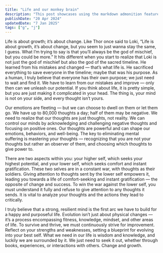 ```yaml
---
title: "Life and our monkey brain"
description: "This post showcases using the markdown admonition feature in Astro Cactus"
publishDate: "20 Apr 2024"
updatedDate: "7 Jan 2025"
tags: ["g", "j"]
---
```


Life is about growth; it’s about change. Like Thor once said to Loki, “Life is about growth, it’s about change, but you seem to just wanna stay the same, I guess. What I’m trying to say is that you’ll always be the god of mischief, but you could be more.” It hits different when you start to realize that Loki is not just the god of mischief but also the god of the sacred timeline. He learned from his mistakes and changed — that’s what life is. He sacrificed everything to save everyone in the timeline; maybe that was his purpose. As a human, I truly believe that everyone has their own purpose; we just need to wait and find it. We have to learn from our mistakes and improve — only then can we unleash our potential. If you think about life, it is pretty simple, but you are just making it complicated in your head. The thing is, your mind is not on your side, and every thought isn’t yours.  

Our emotions are fleeting — but we can choose to dwell on them or let them go. We have up to 80,000 thoughts a day; half of them may be negative. We need to realize that our thoughts are just thoughts, not reality. We can control our minds by acknowledging and challenging negative thoughts and focusing on positive ones. Our thoughts are powerful and can shape our emotions, behaviors, and well-being. The key to eliminating mental suffering is mastering your thoughts — recognizing that you are not your thoughts but rather an observer of them, and choosing which thoughts to give power to.  

There are two aspects within you: your higher self, which seeks your highest potential, and your lower self, which seeks comfort and instant gratification. These two selves are in a constant war, with thoughts as their soldiers. Giving attention to thoughts sent by the lower self empowers it, leading you towards a life of comfort-seeking and instant gratification — the opposite of change and success. To win the war against the lower self, you must understand it fully and refuse to give attention to any thoughts it sends. It is vital to analyze your thoughts and the actions they lead to critically.  

I truly believe that a strong, resilient mind is the first arc we have to build for a happy and purposeful life. Evolution isn’t just about physical changes — it’s a process encompassing fitness, knowledge, mindset, and other areas of life. To survive and thrive, we must continuously strive for improvement. Reflect on your strengths and weaknesses, setting a blueprint for evolving into your best self. What we need in our life is wisdom and knowledge, and luckily we are surrounded by it. We just need to seek it out, whether through books, experiences, or interactions with others. Change and growth.
